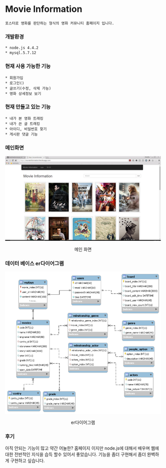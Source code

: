 # Movie Information

    포스터로 영화를 판단하는 형식의 영화 커뮤니티 홈페이지 입니다.

### 개발환경
    * node.js 4.4.2
    * mysql.5.7.12

### 현재 사용 가능한 기능
    * 회원가입
    * 로그인()
    * 글쓰기(수정, 삭제 가능)
    * 영화 상세정보 보기

### 현재 만들고 있는 기능
    * 내가 본 영화 트래킹
    * 내가 쓴 글 트래킹    
    * 아이디, 비밀번호 찾기
    * 게시판 댓글 기능
### 메인화면
![Alt text](https://raw.githubusercontent.com/ParkCheolHo/movie_information_by_Porster/master/img/screenshot/main.png)
<p style="text-align:center">메인 화면</p>

### 데이터 베이스 er다이어그램
![Alt text](https://raw.githubusercontent.com/ParkCheolHo/movie_information_by_Porster/master/img/screenshot/test.png)
<p style="text-align:center">er다이어그램</p>

### 후기
아직 안되는 기능이 많고 약간 어눌한? 홈페이지 이지만 node.js에 대해서 배우며 웹에 대한 전반적인 지식을 습득 할수 있어서 좋았습니다.
기능을 좀더 구현해서 좀더 완벽하게 구현하고 싶습니다.
